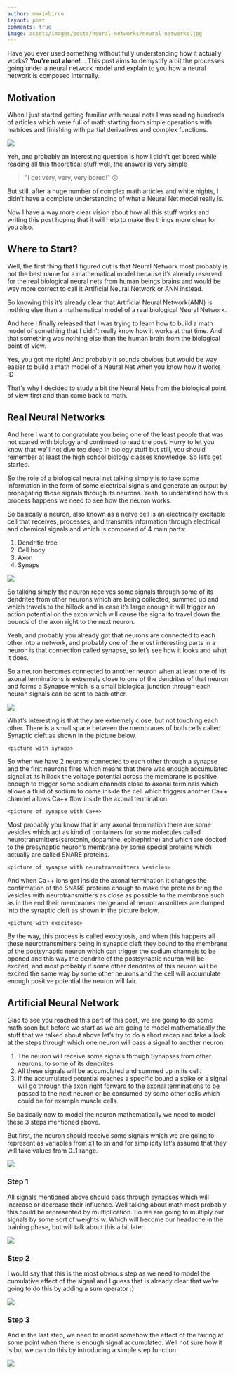 ```yaml
---
author: maximbircu
layout: post
comments: true
image: assets/images/posts/neural-networks/neural-networks.jpg
---
```

Have you ever used something without fully understanding how it actually works? **You're not alone!**... This post aims to demystify a bit the processes going under a neural network model and explain to you how a neural network is composed internally.

## Motivation
When I just started getting familiar with neural nets I was reading hundreds of articles which were full of math starting from simple operations with matrices and finishing with partial derivatives and complex functions.

<img src="{{ site.baseUrl }}/assets/images/posts/neural-networks/bored.gif" class="centered">

Yeh, and probably an interesting question is how I didn't get bored while reading all this theoretical stuff well, the answer is very simple

> "I get very, very, very bored!" :disappointed:

But still, after a huge number of complex math articles and white nights, I didn't have a complete understanding of what a Neural Net model really is.

Now I have a way more clear vision about how all this stuff works and writing this post hoping that it will help to make the things more clear for you also.

## Where to Start?

Well, the first thing that I figured out is that Neural Network most probably is not the best name for a mathematical model because it’s already reserved for the real biological neural nets from human beings brains and would be way more correct to call it Artificial Neural Network or ANN instead. 

So knowing this it’s already clear that Artificial Neural Network(ANN) is nothing else than a mathematical model of a real biological Neural Network. 

And here I finally released that I was trying to learn how to build a math model of something that I didn’t really know how it works at that time. And that something was nothing else than the human brain from the biological point of view.

Yes, you got me right! And probably it sounds obvious but would be way easier to build a math model of a Neural Net when you know how it works :D

That's why I decided to study a bit the Neural Nets from the biological point of view first and than came back to math.

## Real Neural Networks
And here I want to congratulate you being one of the least people that was not scared with biology and continued to read the post. Hurry to let you know that we’ll not dive too deep in biology stuff but still, you should remember at least the high school biology classes knowledge.
So let’s get started.

So the role of a biological neural net talking simply is to take some information in the form of some electrical signals and generate an output by propagating those signals through its neurons. Yeah, to understand how this process happens we need to see how the neuron works.
 
So basically a neuron, also known as a nerve cell is an electrically excitable cell that receives, processes, and transmits information through electrical and chemical signals and which is composed of 4 main parts:  

1. Dendritic tree
1. Cell body 
1. Axon
1. Synaps

<img src="{{ site.baseUrl }}/assets/images/posts/neural-networks/neural-cell.png">

 So talking simply the neuron receives some signals through some of its dendrites from other neurons which are being collected, summed up and which travels to the hillock and in case it’s large enough it will trigger an action potential on the axon which will cause the signal to travel down the bounds of the axon right to the next neuron.

Yeah, and probably you already got that neurons are connected to each other into a network, and probably one of the most interesting parts in a neuron is that connection called synapse, so let’s see how it looks and what it does.

So a neuron becomes connected to another neuron when at least one of its axonal terminations is extremely close to one of the dendrites of that neuron and forms a Synapse which is a small biological junction through each neuron signals can be sent to each other.

<img src="{{ site.baseUrl }}/assets/images/posts/neural-networks/connected-neurons.png">

What’s interesting is that they are extremely close, but not touching each other. There is a small space between the membranes of both cells called Synaptic cleft as shown in the picture below.

`<picture with synaps>`

So when we have 2 neurons connected to each other through a synapse and the first neurons fires which means that there was enough accumulated signal at its hillock the voltage potential across the membrane is positive enough to trigger some sodium channels close to axonal terminals which allows a fluid of sodium to come inside the cell which triggers another Ca++ channel allows Ca++ flow inside the axonal termination.

`<picture of synapse with Ca++>`

Most probably you know that in any axonal termination there are some vesicles which act as kind of containers for some molecules called neurotransmitters(serotonin, dopamine, epinephrine) and which are docked to the presynaptic neuron’s membrane by some special proteins which actually are called SNARE proteins.

`<picture of synapse with neurotransmitters vesicles>`

And when Ca++ ions get inside the axonal termination it changes the confirmation of the SNARE proteins enough to make the proteins bring the vesicles with neurotransmitters as close as possible to the membrane such as in the end their membranes merge and al neurotransmitters are dumped into the synaptic cleft as shown in the picture below.

`<picture with exocitose>`

By the way, this process is called exocytosis, and when this happens all these neurotransmitters being in synaptic cleft they bound to the membrane of the postsynaptic neuron which can trigger the sodium channels to be opened and this way the dendrite of the postsynaptic neuron will be excited, and most probably if some other dendrites of this neuron will be excited the same way  by some other neurons and the cell will accumulate enough positive potential the neuron will fair.

## Artificial Neural Network

Glad to see you reached this part of this post, we are going to do some math soon but before we start as we are going to model mathematically the stuff that we talked about above let’s try to do a short recap and take a look at the steps through which one neuron will pass a signal to another neuron: 

1. The neuron will receive some signals through Synapses from other neurons. to some of its dendrites
1. All these signals will be accumulated and summed up in its cell.
1. If the accumulated potential reaches a specific bound a spike or a signal will go through the axon right forward to the axonal terminations to be passed to the next neuron or be consumed by some other cells which could be for example muscle cells.

So basically now to model the neuron mathematically we need to model these 3 steps mentioned above.

But first, the neuron should receive some signals which we are going to represent as variables from x1 to xn and for simplicity let’s assume that they will take values from 0..1 range.


<img src="{{ site.baseUrl }}/assets/images/posts/neural-networks/neural-model-step0.png">

### Step 1

All signals mentioned above should pass through synapses which will increase or decrease their influence. Well talking about math most probably this could be represented by multiplication. So we are going to multiply our signals by some sort of weights w. Which will become our headache in the training phase, but will talk about this a bit later.

<img src="{{ site.baseUrl }}/assets/images/posts/neural-networks/neural-model-step1.png">

### Step 2

I would say that this is the most obvious step as we need to model the cumulative effect of the signal and I guess that is already clear that we’re going to do this by adding a sum operator :)

<img src="{{ site.baseUrl }}/assets/images/posts/neural-networks/neural-model-step2.png">

### Step 3

And in the last step, we need to model somehow the effect of the fairing at some point when there is enough signal accumulated. Well not sure how it is but we can do this by introducing a simple step function.

<img src="{{ site.baseUrl }}/assets/images/posts/neural-networks/neural-model-step3.png">
